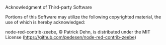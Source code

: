 Acknowledgment of Third-party Software

Portions of this Software may utilize the following copyrighted material,
the use of which is hereby acknowledged:

node-red-contrib-zeebe, © Patrick Dehn, is distributed under the MIT
License (https://github.com/pedesen/node-red-contrib-zeebe)